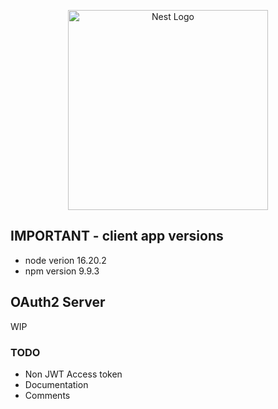 <p align="center">
  <a href="http://nestjs.com/" target="blank"><img src="https://nestjs.com/img/logo_text.svg" width="320" alt="Nest Logo" /></a>
</p>

## IMPORTANT - client app versions

- node verion 16.20.2
- npm version 9.9.3

## OAuth2 Server

WIP

### TODO

- Non JWT Access token
- Documentation
- Comments
